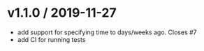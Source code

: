 
v1.1.0 / 2019-11-27
===================

  * add support for specifying time to days/weeks ago. Closes #7
  * add CI for running tests

